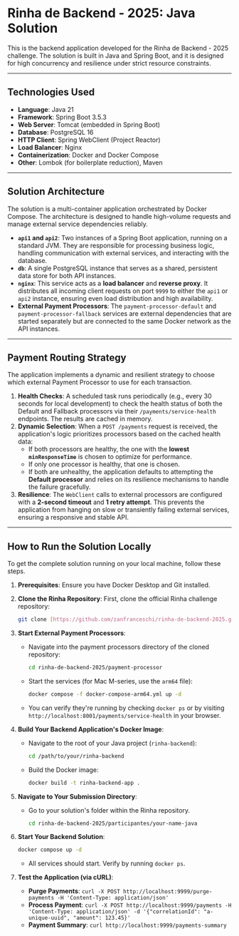# Rinha de Backend - 2025: Java Solution

This is the backend application developed for the Rinha de Backend - 2025 challenge. The solution is built in Java and Spring Boot, and it is designed for high concurrency and resilience under strict resource constraints.

***

## Technologies Used

* **Language**: Java 21
* **Framework**: Spring Boot 3.5.3
* **Web Server**: Tomcat (embedded in Spring Boot)
* **Database**: PostgreSQL 16
* **HTTP Client**: Spring WebClient (Project Reactor)
* **Load Balancer**: Nginx
* **Containerization**: Docker and Docker Compose
* **Other**: Lombok (for boilerplate reduction), Maven

***

## Solution Architecture

The solution is a multi-container application orchestrated by Docker Compose. The architecture is designed to handle high-volume requests and manage external service dependencies reliably.

* **`api1` and `api2`**: Two instances of a Spring Boot application, running on a standard JVM. They are responsible for processing business logic, handling communication with external services, and interacting with the database.
* **`db`**: A single PostgreSQL instance that serves as a shared, persistent data store for both API instances.
* **`nginx`**: This service acts as a **load balancer** and **reverse proxy**. It distributes all incoming client requests on port `9999` to either the `api1` or `api2` instance, ensuring even load distribution and high availability.
* **External Payment Processors**: The `payment-processor-default` and `payment-processor-fallback` services are external dependencies that are started separately but are connected to the same Docker network as the API instances.

***

## Payment Routing Strategy

The application implements a dynamic and resilient strategy to choose which external Payment Processor to use for each transaction.

1.  **Health Checks**: A scheduled task runs periodically (e.g., every 30 seconds for local development) to check the health status of both the Default and Fallback processors via their `/payments/service-health` endpoints. The results are cached in memory.
2.  **Dynamic Selection**: When a `POST /payments` request is received, the application's logic prioritizes processors based on the cached health data:
    * If both processors are healthy, the one with the **lowest `minResponseTime`** is chosen to optimize for performance.
    * If only one processor is healthy, that one is chosen.
    * If both are unhealthy, the application defaults to attempting the **Default processor** and relies on its resilience mechanisms to handle the failure gracefully.
3.  **Resilience**: The `WebClient` calls to external processors are configured with a **2-second timeout** and **1 retry attempt**. This prevents the application from hanging on slow or transiently failing external services, ensuring a responsive and stable API.

***

## How to Run the Solution Locally

To get the complete solution running on your local machine, follow these steps.

1.  **Prerequisites**: Ensure you have Docker Desktop and Git installed.

2.  **Clone the Rinha Repository**:
    First, clone the official Rinha challenge repository:
    ```bash
    git clone [https://github.com/zanfranceschi/rinha-de-backend-2025.git]
    ```

3.  **Start External Payment Processors**:
    * Navigate into the payment processors directory of the cloned repository:
        ```bash
        cd rinha-de-backend-2025/payment-processor
        ```
    * Start the services (for Mac M-series, use the `arm64` file):
        ```bash
        docker compose -f docker-compose-arm64.yml up -d
        ```
    * You can verify they're running by checking `docker ps` or by visiting `http://localhost:8001/payments/service-health` in your browser.

4.  **Build Your Backend Application's Docker Image**:
    * Navigate to the root of your Java project (`rinha-backend`):
        ```bash
        cd /path/to/your/rinha-backend 
        ```
    * Build the Docker image:
        ```bash
        docker build -t rinha-backend-app .
        ```

5.  **Navigate to Your Submission Directory**:
    * Go to your solution's folder within the Rinha repository.
        ```bash
        cd rinha-de-backend-2025/participantes/your-name-java 
        ```

6.  **Start Your Backend Solution**:
    ```bash
    docker compose up -d
    ```
    * All services should start. Verify by running `docker ps`.

7.  **Test the Application (via cURL)**:
    * **Purge Payments**: `curl -X POST http://localhost:9999/purge-payments -H 'Content-Type: application/json'`
    * **Process Payment**: `curl -X POST http://localhost:9999/payments -H 'Content-Type: application/json' -d '{"correlationId": "a-unique-uuid", "amount": 123.45}'`
    * **Payment Summary**: `curl http://localhost:9999/payments-summary`

